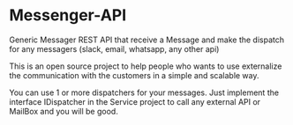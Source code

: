 # Messenger-API
Generic Messager REST API that receive a Message and make the dispatch for any messagers (slack, email, whatsapp, any other api)

This is an open source project to help people who wants to use externalize the communication with the customers in a simple and scalable way.

You can use 1 or more dispatchers for your messages. Just implement the interface IDispatcher in the Service project to call any external API or MailBox and you will be good.
